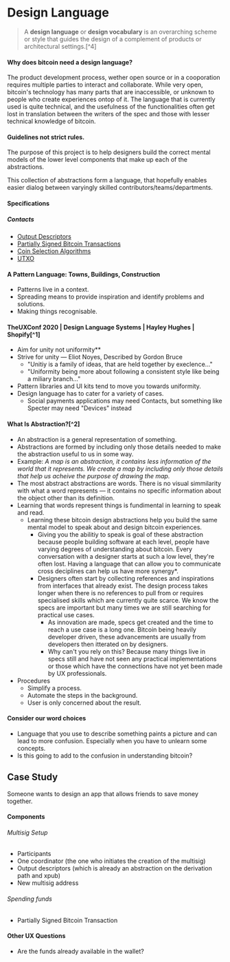 # Design Language

> A **design language** or **design vocabulary** is an overarching scheme or style that guides the design of a complement of products or architectural settings.[^4]

#### Why does bitcoin need a design language?
The product development process, wether open source or in a cooporation requires multiple parties to interact and collaborate. While very open, bitcoin's technology has many parts that are inaccessible, or unknown to people who create experiences ontop of it. The language that is currently used is quite technical, and the usefulness of the functionalities often get lost in translation between the writers of the spec and those with lesser technical knowledge of bitcoin.

#### Guidelines not strict rules.
The purpose of this project is to help designers build the correct mental models of the lower level components that make up each of the abstractions.

This collection of abstractions form a language, that hopefully enables easier dialog between varyingly skilled contributors/teams/departments.

#### Specifications
##### Contacts
- [Output Descriptors](https://bitcoin.design/guide/glossary/output-descriptor)
- [Partially Signed Bitcoin Transactions](https://bitcoin.design/guide/glossary/psbt)
- [Coin Selection Algorithms](https://bitcoin.design/guide/payments/send/coin-selection)
- [UTXO](https://bitcoin.design/guide/glossary/utxo)

#### A Pattern Language: Towns, Buildings, Construction

- Patterns live in a context.
- Spreading means to provide inspiration and identify problems and solutions.
- Making things recognisable.

#### TheUXConf 2020 | Design Language Systems | Hayley Hughes | Shopify[^1]

- Aim for unity not uniformity**
- Strive for unity — Eliot Noyes, Described by Gordon Bruce
  - "Unitiy is a family of ideas, that are held together by execlence…"
  - "Uniformity being more about following a consistent style like being a miliary branch…"
- Pattern libraries and UI kits tend to move you towards uniformity.
- Design language has to cater for a variety of cases.
  - Social payments applications may need Contacts, but something like Specter may need "Devices" instead

#### What Is Abstraction?[^2]
- An abstraction is a general representation of something.
- Abstractions are formed by including only those details needed to make the abstraction useful to us in some way.
- Example: *A map is an abstraction, it contains less information of the world that it represents. We create a map by including only those details that help us acheive the purpose of drawing the map.*
- The most abstract abstractions are words. There is no visual simmilarity with what a word represents — it contains no specific information about the object other than its definition.
- Learning that words represent things is fundimental in learning to speak and read.
  - Learning these bitcoin design abstractions help you build the same mental model to speak about and design bitcoin experiences.
    - Giving you the abilitiy to speak is goal of these abstraction because people building software at each level, people have varying degrees of understanding about bitcoin. Every conversation with a designer starts at such a low level, they're often lost. Having a language that can allow you to communicate cross deciplines can help us have more synergy*.
    - Designers often start by collecting references and inspirations from interfaces that already exist. The design process takes longer when there is no references to pull from or requires specialised skills which are currently quite scarce. We know the specs are important but many times we are still searching for practical use cases.
      - As innovation are made, specs get created and the time to reach a use case is a long one. Bitcoin being heavily developer driven, these advancements are usually from developers then itterated on by designers.
      - Why can't you rely on this? Because many things live in specs still and have not seen any practical implementations or those which have the connections have not yet been made by UX professionals.
- Procedures
  - Simplify a process.
  - Automate the steps in the background.
  - User is only concerned about the result.

#### Consider our word choices

- Language that you use to describe something paints a picture and can lead to more confusion. Especially when you have to unlearn some concepts.
- Is this going to add to the confusion in understanding bitcoin?

## Case Study

Someone wants to design an app that allows friends to save money together.

#### Components

###### Multisig Setup

- Participants
- One coordinator (the one who initiates the creation of the multisig)
- Output descriptors (which is already an abstraction on the derivation path and xpub)
- New multisig address

###### Spending funds

- Partially Signed Bitcoin Transaction

#### Other UX Questions

- Are the funds already available in the wallet?

[1]: https://www.youtube.com/watch?v=YFjLe5mBm_A	"TheUXConf 2020 | Design Language Systems | Hayley Hughes | Shopify"
[2]: https://www.youtube.com/watch?v=XpJdZrviSuw	"What Is Abstraction?"
[3]: https://uxdesign.cc/ux-ui-analysis-of-currency-design-fce69fc569f8	"UX/UI analysis of currency design"
[4]: https://en.wikipedia.org/wiki/Design_language	"Wikipedia — Design language"

